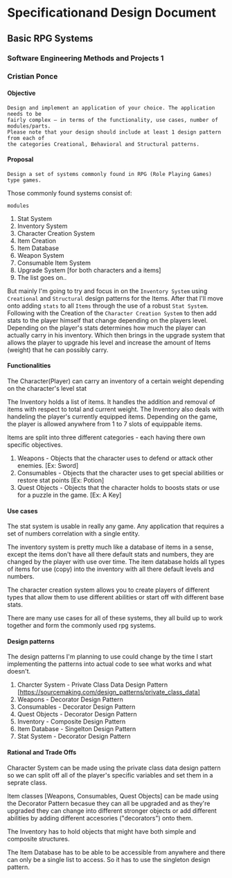 # **Specificationand Design Document**

## Basic **RPG Systems**

### Software Engineering Methods and Projects 1

### Cristian Ponce

#### Objective

```language
Design and implement an application of your choice. The application needs to be
fairly complex – in terms of the functionality, use cases, number of modules/parts.
Please note that your design should include at least 1 design pattern from each of
the categories Creational, Behavioral and Structural patterns.
```

#### Proposal

```language
Design a set of systems commonly found in RPG (Role Playing Games) type games. 
```

Those commonly found systems consist of:

`modules`

1. Stat System
1. Inventory System
1. Character Creation System
1. Item Creation
1. Item Database
1. Weapon System
1. Consumable Item System
1. Upgrade System [for both characters and a items]
1. The list goes on..

But mainly I'm going to try and focus in on the `Inventory System` using `Creational` and
`Structural` design patterns for the Items. After that I'll move onto adding `stats` to all `Items` through 
the use of a robust `Stat System`. Following with the Creation of the `Character Creation System` to then 
add stats to the player himself that change depending on the players level. Depending on the player's stats
determines how much the player can actually carry in his inventory. Which then brings in the upgrade system
that allows the player to upgrade his level and increase the amount of Items (weight) that he can possibly carry.

#### Functionalities

The Character(Player) can carry an inventory of a certain weight depending on the character's level stat

The Inventory holds a list of items. It handles the addition and removal of items with respect to total and current
weight. The Inventory also deals with handeling the player's currently equipped items. Depending on the game, the player
is allowed anywhere from 1 to 7 slots of equippable items.

Items are split into three different categories - each having there own specific objectives.

1. Weapons - Objects that the character uses to defend or attack other enemies. [Ex: Sword]
1. Consumables - Objects that the character uses to get special abilities or restore stat points [Ex: Potion]
1. Quest Objects - Objects that the character holds to boosts stats or use for a puzzle in the game. [Ex: A Key]

#### Use cases

The stat system is usable in really any game. Any application that requires a set of numbers correlation
with a single entity.

The inventory system is pretty much like a database of items in a sense, except the items don't have all there default
stats and numbers, they are changed by the player with use over time. The item database holds all types of items for use
(copy) into the inventory with all there default levels and numbers.

The character creation system allows you to create players of different types that allow them to use different abilities
or start off with different base stats.

There are many use cases for all of these systems, they all build up to work together and form the commonly used rpg systems.

#### Design patterns

The design patterns I'm planning to use could change by the time I start implementing the patterns into actual code to see
what works and what doesn't.

1. Charcter System - Private Class Data Design Pattern [https://sourcemaking.com/design_patterns/private_class_data]
1. Weapons - Decorator Design Pattern
1. Consumables - Decorator Design Pattern
1. Quest Objects - Decorator Design Pattern
1. Inventory - Composite Design Pattern
1. Item Database - Singelton Design Pattern
1. Stat System - Decorator Design Pattern

#### Rational and Trade Offs

Character System can be made using the private class data design pattern so we can split off all of the player's specific
variables and set them in a seprate class.

Item classes [Weapons, Consumables, Quest Objects] can be made using the Decorator Pattern becasue they can all be upgraded and
as they're upgraded they can change into different stronger objects or add different abilities by adding different accesories ("decorators") onto them.

The Inventory has to hold objects that might have both simple and composite structures.

The Item Database has to be able to be accessible from anywhere and there can only be a single list to access. So it has to use the singleton
design pattern.